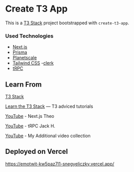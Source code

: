 # Create T3 App

This is a [T3 Stack](https://create.t3.gg/) project bootstrapped with `create-t3-app`.

### Used Technologies

- [Next.js](https://nextjs.org)
- [Prisma](https://prisma.io)
- [Planetscale](https://planetscale.com/)
- [Tailwind CSS](https://tailwindcss.com)
  -[clerk](https://dashboard.clerk.com/apps/app_2YwZV6idsT1ELFB7JQgZG96H5IW/instances/ins_2YwZVF1ynDiofip5BQuAds4nIM8)
- [tRPC](https://trpc.io)

## Learn From

[T3 Stack](https://create.t3.gg/)

[Learn the T3 Stack](https://create.t3.gg/en/faq#what-learning-resources-are-currently-available) — T3 adviced tutorials

[YouTube](https://www.youtube.com/watch?v=d2yNsZd5PMs&ab_channel=Theo-t3%E2%80%A4gg) - Next.js Theo

[YouTube](https://www.youtube.com/watch?v=qCLV0Iaq9zU&list=PLKr0yWGpgZ9Uvnqgch0-aFyWPOq0gBVbC&index=20&ab_channel=JackHerrington) -
tRPC Jack H.

[YouTube](https://www.youtube.com/watch?v=wm5gMKuwSYk&list=PLKr0yWGpgZ9Uvnqgch0-aFyWPOq0gBVbC&ab_channel=JavaScriptMastery) -
My Additional video collection

## Deployed on Vercel

https://emotwit-kw5paz7l1-snegyeliczky.vercel.app/


